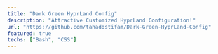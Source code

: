 ```yaml
---
title: "Dark Green HyprLand Config"
description: "Attractive Customized HyprLand Configuration!"
url: "https://github.com/tahadostifam/Dark-Green-HyprLand-Config"
featured: true
techs: ["Bash", "CSS"]
---
```

